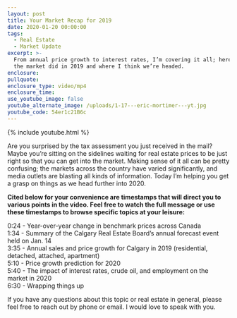 ```yaml
---
layout: post
title: Your Market Recap for 2019
date: 2020-01-20 00:00:00
tags:
  - Real Estate
  - Market Update
excerpt: >-
  From annual price growth to interest rates, I’m covering it all; here’s what
  the market did in 2019 and where I think we’re headed.
enclosure:
pullquote:
enclosure_type: video/mp4
enclosure_time:
use_youtube_image: false
youtube_alternate_image: /uploads/1-17---eric-mortimer---yt.jpg
youtube_code: 54er1c21B6c
---
```


{% include youtube.html %}

Are you surprised by the tax assessment you just received in the mail? Maybe you’re sitting on the sidelines waiting for real estate prices to be just right so that you can get into the market. Making sense of it all can be pretty confusing; the markets across the country have varied significantly, and media outlets are blasting all kinds of information. Today I’m helping you get a grasp on things as we head further into 2020.

**Cited below for your convenience are timestamps that will direct you to various points in the video. Feel free to watch the full message or use these timestamps to browse specific topics at your leisure:**

0:24 - Year-over-year change in benchmark prices across Canada<br>1:34 - Summary of the Calgary Real Estate Board’s annual forecast event held on Jan. 14<br>3:35 - Annual sales and price growth for Calgary in 2019 (residential, detached, attached, apartment)<br>5:10 - Price growth prediction for 2020<br>5:40 - The impact of interest rates, crude oil, and employment on the market in 2020<br>6:30 - Wrapping things up

If you have any questions about this topic or real estate in general, please feel free to reach out by phone or email. I would love to speak with you.